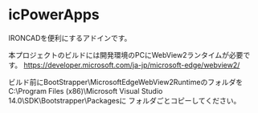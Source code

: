 # icPowerApps
IRONCADを便利にするアドインです。

本プロジェクトのビルドには開発環境のPCにWebView2ランタイムが必要です。
https://developer.microsoft.com/ja-jp/microsoft-edge/webview2/

ビルド前にBootStrapper\MicrosoftEdgeWebView2Runtimeのフォルダを
C:\Program Files (x86)\Microsoft Visual Studio 14.0\SDK\Bootstrapper\Packagesに
フォルダごとコピーしてください。
